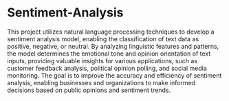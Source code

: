 # Sentiment-Analysis
This project utilizes natural language processing techniques to develop a sentiment analysis model, enabling the classification of text data as positive, negative, or neutral. By analyzing linguistic features and patterns, the model determines the emotional tone and opinion orientation of text inputs, providing valuable insights for various applications, such as customer feedback analysis, political opinion polling, and social media monitoring. The goal is to improve the accuracy and efficiency of sentiment analysis, enabling businesses and organizations to make informed decisions based on public opinions and sentiment trends.
